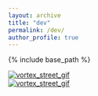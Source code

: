 ```yaml
---
layout: archive
title: "dev"
permalink: /dev/
author_profile: true
---
```


{% include base_path %}

<html>
<style>

@import 'compass/css3';

.body {
  --l: calc(100vw/var(--n-cols));
  --hl: calc(.5*var(--l));
  --ri: calc(.5*#{sqrt(3)}*var(--l));
  box-sizing: border-box;
  display: grid;
  place-content: center;
  grid-template: repeat(var(--n-rows), var(--l))/ repeat(var(--n-cols), var(--ri));
  grid-gap: var(--hl) 0;
  overflow: hidden;
  margin: 0;
  padding: var(--hl) 0;
  height: 100vh;
  background: #262626;
  filter: drop-shadow(2px 2px 5px);
  
  @media (orientation: landscape) { --l: calc(100vh/(var(--n-rows) + 3)) }
}

.hex-cell {
  overflow: hidden;
  grid-column-end: span 2;
  margin: calc(-1*var(--hl)) 0;
  transform: scale(.95);
  clip-path: polygon(50% 0, 100% 25%, 100% 75%, 50% 100%, 0 75%, 0 25%)
}

.img {
  --hl: 0;
  width: 100%; height: 100%;
  object-fit: cover;
  transform: scale(calc(1 + .2*var(--hl)));
  filter: brightness(calc(.6*(1 + var(--hl))));
  transition: .7s;
  
  &:hover { --hl: 1 }
}

</style>

<body>
  <div class="hex-cell">
    <a target="_blank" href="../images/gallery/cira-rammb-slider - -goes-17 - -full_disk - -geocolor-opacity-100 - -20201119151031-20201119220031.gif">
      <img src="../images/gallery/cira-rammb-slider - -goes-17 - -full_disk - -geocolor-opacity-100 - -20201119151031-20201119220031.gif" alt="vortex_street_gif">
    </a>
  </div>
  <div class="hex-cell">
    <a target="_blank" href="../images/gallery/cira-rammb-slider---goes-17---full_disk---geocolor-opacity-100---20201119013031.png">
      <img src="../images/gallery/cira-rammb-slider---goes-17---full_disk---geocolor-opacity-100---20201119013031.png" alt="vortex_street_gif">
    </a>
  </div>
</body>

</html>

